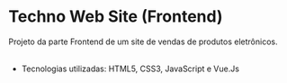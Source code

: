 # Techno Web Site (Frontend)

Projeto da parte Frontend de um site de vendas de produtos eletrônicos. 
<br><br>
* Tecnologias utilizadas: HTML5, CSS3, JavaScript e Vue.Js
